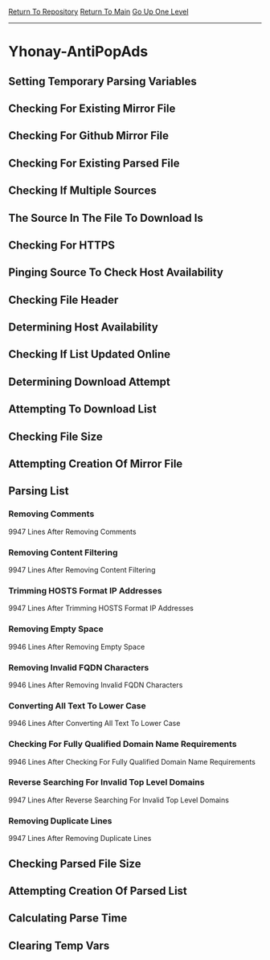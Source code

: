 [Return To Repository](https://github.com/deathbybandaid/piholeparser/)
[Return To Main](https://github.com/deathbybandaid/piholeparser/blob/master/RecentRunLogs/Mainlog.md)
[Go Up One Level](https://github.com/deathbybandaid/piholeparser/blob/master/RecentRunLogs/TopLevelScripts/30-Processing-External-Blacklists.md)
____________________________________
# Yhonay-AntiPopAds
## Setting Temporary Parsing Variables
## Checking For Existing Mirror File
## Checking For Github Mirror File
## Checking For Existing Parsed File
## Checking If Multiple Sources
## The Source In The File To Download Is
## Checking For HTTPS
## Pinging Source To Check Host Availability
## Checking File Header
## Determining Host Availability
## Checking If List Updated Online
## Determining Download Attempt
## Attempting To Download List
## Checking File Size
## Attempting Creation Of Mirror File
## Parsing List
### Removing Comments
9947 Lines After Removing Comments
### Removing Content Filtering
9947 Lines After Removing Content Filtering
### Trimming HOSTS Format IP Addresses
9947 Lines After Trimming HOSTS Format IP Addresses
### Removing Empty Space
9946 Lines After Removing Empty Space
### Removing Invalid FQDN Characters
9946 Lines After Removing Invalid FQDN Characters
### Converting All Text To Lower Case
9946 Lines After Converting All Text To Lower Case
### Checking For Fully Qualified Domain Name Requirements
9946 Lines After Checking For Fully Qualified Domain Name Requirements
### Reverse Searching For Invalid Top Level Domains
9947 Lines After Reverse Searching For Invalid Top Level Domains
### Removing Duplicate Lines
9947 Lines After Removing Duplicate Lines
## Checking Parsed File Size
## Attempting Creation Of Parsed List
## Calculating Parse Time
## Clearing Temp Vars
